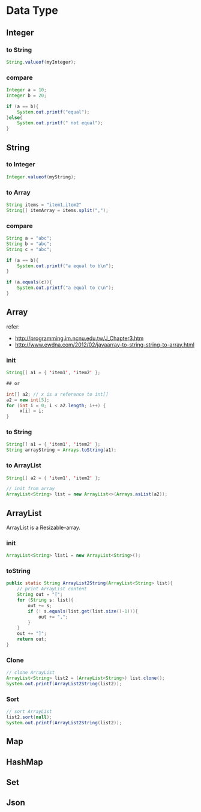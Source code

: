 Data Type
=========

Integer
-------

### to String
```java
String.valueof(myInteger);
```


### compare
```java
Integer a = 10;
Integer b = 20;

if (a == b){
	System.out.printf("equal");
}else{
	System.out.printf(" not equal");
}
```


String
------

### to Integer
```java
Integer.valueof(myString);
```

### to Array
```java
String items = "item1,item2"
String[] itemArray = items.split(",");
```

### compare

```java
String a = "abc";
String b = "abc";
String c = "abc";

if (a == b){
	System.out.printf("a equal to b\n");
}

if (a.equals(c)){
	System.out.printf("a equal to c\n");
}
```


Array
-----

refer:
- http://programming.im.ncnu.edu.tw/J_Chapter3.htm
- http://www.ewdna.com/2012/02/javaarray-to-string-string-to-array.html

### init

```java
String[] a1 = { 'item1', 'item2' };

## or

int[] a2; // x is a reference to int[]
a2 = new int[5];
for (int i = 0; i < a2.length; i++) {
     x[i] = i;
}

```

### to String

```java
String[] a1 = { 'item1', 'item2' };
String arrayString = Arrays.toString(a1);
```

### to ArrayList
```java
String[] a2 = { 'item1', 'item2' };

// init from array
ArrayList<String> list = new ArrayList<>(Arrays.asList(a2));
```

ArrayList
---------

ArrayList is a Resizable-array.

### init

```java
ArrayList<String> list1 = new ArrayList<String>();
```

### toString

```java
public static String ArrayList2String(ArrayList<String> list){
	// print ArrayList content
	String out = "[";
	for (String s: list){
		out += s;
		if (! s.equals(list.get(list.size()-1))){
			out += ",";
		}
	}
	out += "]";
	return out;
}
```

### Clone

```java
// clone ArrayList
ArrayList<String> list2 = (ArrayList<String>) list.clone();
System.out.printf(ArrayList2String(list2));
```

### Sort
```java
// sort ArrayList
list2.sort(null);
System.out.printf(ArrayList2String(list2));
```


Map
---

HashMap
-------

Set
---

Json
-----

